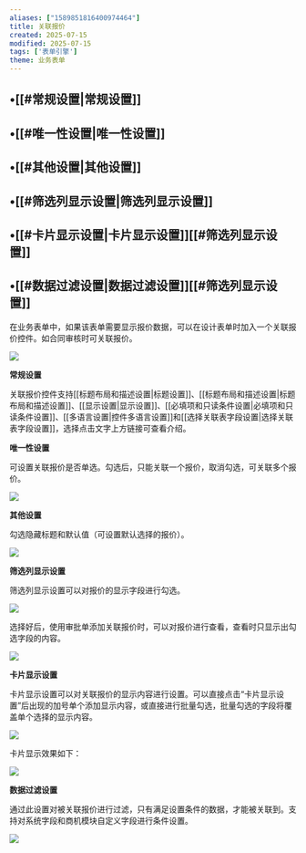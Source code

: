 ```yaml
---
aliases: ["1589851816400974464"]
title: 关联报价
created: 2025-07-15
modified: 2025-07-15
tags: ['表单引擎']
theme: 业务表单
---
```


## •[[#常规设置|常规设置]]

## •[[#唯一性设置|唯一性设置]]

## •[[#其他设置|其他设置]]

## •[[#筛选列显示设置|筛选列显示设置]]

## •[[#卡片显示设置|卡片显示设置]][[#筛选列显示设置]]

## •[[#数据过滤设置|数据过滤设置]][[#筛选列显示设置]]

在业务表单中，如果该表单需要显示报价数据，可以在设计表单时加入一个关联报价控件。如合同审核时可关联报价。

![](a8323ec814f8d0cc5d3290427cb818c5.jpg)

**常规设置**

关联报价控件支持[[标题布局和描述设置|标题设置]]、[[标题布局和描述设置|标题布局和描述设置]]、[[显示设置|显示设置]]、[[必填项和只读条件设置|必填项和只读条件设置]]、[[多语言设置|控件多语言设置]]和[[选择关联表字段设置|选择关联表字段设置]]，选择点击文字上方链接可查看介绍。

**唯一性设置**

可设置关联报价是否单选。勾选后，只能关联一个报价，取消勾选，可关联多个报价。

![](79234a0938e470adf5f8554a48d3ae92.jpg)

**其他设置**

勾选隐藏标题和默认值（可设置默认选择的报价）。

![](3519aa1bf839fd0ff264f91a29f13687.jpg)

**筛选列显示设置**

筛选列显示设置可以对报价的显示字段进行勾选。

![](abde43ab21126b00a661c0ba38f27004.jpg)

选择好后，使用审批单添加关联报价时，可以对报价进行查看，查看时只显示出勾选字段的内容。

![](262a3947a260f319df5dff764e938cee.jpg)

**卡片显示设置**

卡片显示设置可以对关联报价的显示内容进行设置。可以直接点击“卡片显示设置”后出现的加号单个添加显示内容，或直接进行批量勾选，批量勾选的字段将覆盖单个选择的显示内容。

![](576239ee706ea87b598316c431e09f21.jpg)

卡片显示效果如下：

![](705a3194e23166ed894aaece9c212acb.jpg)

**数据过滤设置**

通过此设置对被关联报价进行过滤，只有满足设置条件的数据，才能被关联到。支持对系统字段和商机模块自定义字段进行条件设置。

![](f8c8f869c7470052868cf31f8d6a8b14.jpg)